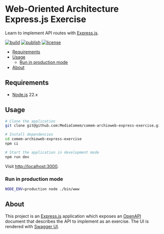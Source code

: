 # Web-Oriented Architecture Express.js Exercise

Learn to implement API routes with [Express.js][express].

[![build](https://github.com/MediaComem/comem-rest-demo/actions/workflows/build.yml/badge.svg)](https://github.com/MediaComem/comem-rest-demo/actions/workflows/build.yml)
[![publish](https://github.com/MediaComem/comem-rest-demo/actions/workflows/publish.yml/badge.svg)](https://github.com/MediaComem/comem-rest-demo/actions/workflows/publish.yml)
[![license](https://img.shields.io/github/license/MediaComem/comem-rest-demo)](https://opensource.org/licenses/MIT)

<!-- START doctoc generated TOC please keep comment here to allow auto update -->
<!-- DON'T EDIT THIS SECTION, INSTEAD RE-RUN doctoc TO UPDATE -->

- [Requirements](#requirements)
- [Usage](#usage)
  - [Run in production mode](#run-in-production-mode)
- [About](#about)

<!-- END doctoc generated TOC please keep comment here to allow auto update -->

## Requirements

- [Node.js][node] 22.x

## Usage

```bash
# Clone the application
git clone git@github.com:MediaComem/comem-archioweb-express-exercise.git

# Install dependencies
cd comem-archioweb-express-exercise
npm ci

# Start the application in development mode
npm run dev
```

Visit [http://localhost:3000](http://localhost:3000).

### Run in production mode

```bash
NODE_ENV=production node ./bin/www
```

## About

This project is an [Express.js][express] application which exposes an
[OpenAPI][openapi] document that describes the API to implement as an exercise.
The UI is rendered with [Swagger UI][swagger-ui].



[express]: https://expressjs.com
[node]: https://nodejs.org
[openapi]: https://github.com/OAI/OpenAPI-Specification
[swagger-ui]: https://swagger.io/tools/swagger-ui/
